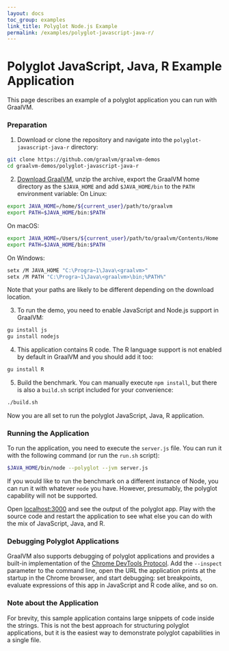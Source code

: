 ```yaml
---
layout: docs
toc_group: examples
link_title: Polyglot Node.js Example
permalink: /examples/polyglot-javascript-java-r/
---
```


# Polyglot JavaScript, Java, R Example Application

This page describes an example of a polyglot application you can run with GraalVM.

### Preparation

1. Download or clone the repository and navigate into the `polyglot-javascript-java-r` directory:
  ```bash
  git clone https://github.com/graalvm/graalvm-demos
  cd graalvm-demos/polyglot-javascript-java-r
  ```

2. [Download GraalVM](https://www.graalvm.org/downloads/), unzip the archive, export the GraalVM home directory as the `$JAVA_HOME` and add `$JAVA_HOME/bin` to the `PATH` environment variable:
  On Linux:
  ```bash
  export JAVA_HOME=/home/${current_user}/path/to/graalvm
  export PATH=$JAVA_HOME/bin:$PATH
  ```
  On macOS:
  ```bash
  export JAVA_HOME=/Users/${current_user}/path/to/graalvm/Contents/Home
  export PATH=$JAVA_HOME/bin:$PATH
  ```
  On Windows:
  ```bash
  setx /M JAVA_HOME "C:\Progra~1\Java\<graalvm>"
  setx /M PATH "C:\Progra~1\Java\<graalvm>\bin;%PATH%"
  ```
  Note that your paths are likely to be different depending on the download location.

3. To run the demo, you need to enable JavaScript and Node.js support in GraalVM:
  ```bash
  gu install js
  gu install nodejs
  ```

4. This application contains R code. The R language support is not enabled by default in GraalVM and you should add it too:
  ```bash
  gu install R
  ```

5. Build the benchmark. You can manually execute `npm install`, but there is also a `build.sh` script included for your convenience:
  ```bash
  ./build.sh
  ```
Now you are all set to run the polyglot JavaScript, Java, R application.

### Running the Application

To run the application, you need to execute the `server.js` file.
You can run it with the following command (or run the `run.sh` script):
```bash
$JAVA_HOME/bin/node --polyglot --jvm server.js
```

If you would like to run the benchmark on a different instance of Node, you can run it with whatever `node` you have. However, presumably, the polyglot capability will not be supported.

Open [localhost:3000](http://localhost:3000) and see the output of the polyglot app.
Play with the source code and restart the application to see what else you can do with the mix of JavaScript, Java, and R.

### Debugging Polyglot Applications

GraalVM also supports debugging of polyglot applications and provides a built-in implementation of the [Chrome DevTools Protocol](../tools/chrome-debugger.md).
Add the `--inspect` parameter to the command line, open the URL the application prints at the startup in the Chrome browser, and start debugging: set breakpoints, evaluate expressions of this app in JavaScript and R code alike, and so on.

### Note about the Application

For brevity, this sample application contains large snippets of code inside the strings.
This is not the best approach for structuring polyglot applications, but it is the easiest way to demonstrate polyglot capabilities in a single file.
